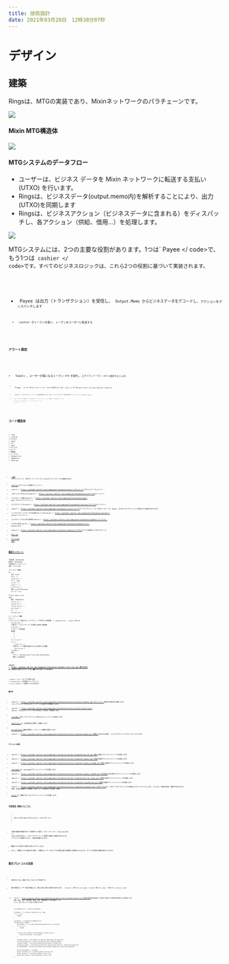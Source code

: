 ```yaml
---
title: 技術設計
date: 2021年03月20日　12時38分07秒
---
```


# デザイン

## 建築

Ringsは、MTGの実装であり、Mixinネットワークのパラチェーンです。

![](design/architecture.jpg)

#### Mixin MTG構造体

![](design/mixin_mtg_struct.jpg)


#### MTGシステムのデータフロー
* ユーザーは、ビジネス データを Mixin ネットワークに転送する支払い(UTXO) を行います。
* Ringsは、ビジネスデータ(output.memo内)を解析することにより、出力(UTXO)を同期します
* Ringsは、ビジネスアクション（ビジネスデータに含まれる）をディスパッチし、各アクション（供給、借用...）を処理します。

![](design/workflow.jpg)

MTGシステムには、2つの主要な役割があります。1つは` Payee </ code>で、もう1つは<code> cashier </ code>です。すべてのビジネスロジックは、これら2つの役割に基づいて実装されます。 </p>

<ul>
<li><p spaces-before="0"><code> Payee </ code>は出力（トランザクション）を受信し、<code> Output.Memo </ code>からビジネスデータをデコードし、<code>アクション</ code>をディスパッチします 
<img src="design/f_payee.jpg" alt="" /></p></li>
<li><p spaces-before="0"><code> cashier </ code>がトークンを使い、トークンをユーザーに転送する 
<img src="design/f_cashier.jpg" alt="" /></p></li>
</ul>

<h4 spaces-before="0">アラート設定</h4>

<ul>
<li><p spaces-before="0"><code> Supply </ code>、ユーザーが基になるトークン<code> ETH </ code>を提供し、エクイティトークン<code> rETH </ code>を取得するとします。 
<img src="design/tl_supply.jpg" alt="" /></p></li>
<li><p spaces-before="0">
<code> Pledge </ code>、ユーザーがエクイティトークン<code> rETH </ code>を誓約するとします。これは、ユーザーがRingsシステムに<code> rETH </ code>を支払う必要があることを意味します 
<img src="design/tl_pledge.jpg" alt="" /></p></li>
<li><p spaces-before="0"><code> Unpledge </ code>、ユーザーがエクイティトークン<code> rETH </ code>の誓約を解除するとします。これは、ユーザーがいくつかのトークンを支払う必要があり、エクイティトークン<code> rETH </ code>を取り戻すことを意味します 
<img src="design/tl_unpledge.jpg" alt="" /></p></li>
<li><p spaces-before="0"><code> Redeem </ code>、ユーザーがシステムから基礎となるトークン<code> ETH </ code>を償還するとします。つまり、ユーザーはエクイティトークン<code> rETH </ code>を支払い、同等の基礎となるトークンを取得する必要があります< code> ETH </ code>戻る 
<img src="design/tl_redeem.jpg" alt="" /></p></li>
<li><p spaces-before="0"><code>借りる</ code>、ユーザーが基になるトークン<code> USDT </ code>を借りる必要があると仮定します。つまり、ユーザーはいくつかのトークンを支払う必要があり、予想される基になるトークン<code> USDT </ code>を取得します。 
<img src="design/tl_borrow.jpg" alt="" /></p></li>
<li><p spaces-before="0"><code> Repay </ code>、ユーザーが<code> USDT </ code>を返済するとします。これは、ユーザーが<code> USDT </ code>を支払うことを意味し、ユーザーの債務が削減されます。 
<img src="design/tl_repay.jpg" alt="" /></p></li>
<li><p spaces-before="0"><code> quick_pledge </ code>、ユーザーが基になるトークン<code> ETH </ code>を提供し、エクイティトークン<code> rETH </ code>がユーザーに返されないとします。 
<img src="design/tl_quick_pledge.jpg" alt="" /></p></li>
<li><p spaces-before="0"><code> quick_pledge </ code>、ユーザーが<code> ETH </ code>を利用し、ユーザーは一部のトークンのみを支払い、基になるトークン<code> ETH </ code>を取り戻すとします。
<img src="design/tl_quick_redeem.jpg" alt="" /></p></li>
<li><p spaces-before="0">
<code> quick_borrow </ code>、ユーザーが<code> ETH </ code>または<code> rETH </ code>を提供し、<code> USDT </ code>ディレクトリを借りることができるとします。 
<img src="design/tl_quick_borrow.jpg" alt="" /></p></li>
<li><p spaces-before="0"><code>清算</ code>、ユーザーAが<code> ETH </ code>を誓約して<code> USDT </ code>を借りたとすると、ユーザーAのアカウントの流動性がゼロ以下になると 他のユーザーにより清算できます 
<img src="design/tl_liquidation.jpg" alt="" /></p></li>
<li><p spaces-before="0"><code>提案アクション</ code>、すべてのガバナンス作業は提案投票を通じて効果を生み出します。現在の提案には次のものが含まれます。 </p>

<ol start="1">
<li>マーケットを作成または更新するための<code> market </ code> </li>
<li>市場を開くための<code> open-market </ code> </li>
<li>市場を閉じるための<code> close-market </ code> </li>
<li><code> allowlist </ code>清算を許可するかどうか </li>
<li><code> add-oracle-signer </ code>市場価格を提供する価格オラクル署名者を追加します </li>
<li><code> rm-oracle-signer </ code>価格のオラクル署名者を削除します </li>
<li>
<code> withdraw </ code>は市場から準備金を引き出します 
<img src="design/f_proposal.jpg" alt="" /></li>
</ol></li>
</ul>

<h2 spaces-before="0">
コード構造体 </h2>

<pre><code>
| -cmd
| -config
|-デプロイ
| -docs
|-コア
| -pkg
|-サービス
|-ストア
|-労働者
|-ハンドラー
| -Dockerfile
| -Makefile
| -main.go  

`</pre>

* [ cmd ](https://github.com/fox-one/compound/tree/master/cmd)コマンドエントリ（APIサーバーとワーカーおよびガバナンスツールの開始を含む）
* [ config ](https://github.com/fox-one/compound/tree/master/config)のデフォルトの設定ディレクトリ
* <ahref = "https://github.com/fox-one/compound/tree/master/docs">ドキュメント</a>プロジェクトドキュメント
* プロジェクトのモデルの<ahref = "https://github.com/fox-one/compound/tree/master/core">コア</a>ディレクトリ
* エクスポート可能な<ahref = "https://github.com/fox-one/compound/tree/master/pkg"> pkg </a>プロジェクトパッケージ
* ビジネスコードの<ahref = "https://github.com/fox-one/compound/tree/master/service">サービス</a>ディレクトリ
* <ahref = "https://github.com/fox-one/compound/tree/master/store">ストア</a>データリポジトリ（データはデータベース、Redis、またはメモリキャッシュに保存される場合があります）
* バックグラウンドでデータを処理するジョブの<ahref = "https://github.com/fox-one/compound/tree/master/worker"> worker </a>ディレクトリ
* エクスポートされたAPI専用の<ahref = "https://github.com/fox-one/compound/tree/master/handler">ハンドラー</a>
* デプロイ用の<ahref = "https://github.com/fox-one/compound/tree/master/Dockerfile"> Dockerfile </a>
* <ahref = "https://github.com/fox-one/compound/tree/master/deploy">デプロイ</a>ストアの設定とデプロイのツール
* [main.go](https://github.com/fox-one/compound/tree/master/main.go)
* [ファイルを 作る](https://github.com/fox-one/compound/tree/master/Makefile)

### [構成テンプレート ](https://github.com/fox-one/compound/tree/master/deploy/config.node.yaml.tpl)

```
＃固定値：1603382400
創世記：1603382400
＃時間のローカリゼーション
場所：アジア/上海

＃データベース構成
db：
   方言：mysql
   ホスト：〜
   read_host：〜
   ポート：3306
   ユーザー：〜
   パスワード：〜
   データベース：〜
   場所：Asia％2FShanghai
   デバッグ：true

＃mixin dapp config
dapp：
   番号：7000103159
   client_id：〜
   session_id：〜
   client_secret：〜
   pin_token：〜
   ピン： ""
   private_key：〜

＃ノードグループ構成
グループ：
＃コマンドによって生成された、すべてのノードで共有される秘密鍵：./ compound keys --cipher ed25519
   private_key：〜
   ＃現在のノードがユーザーデータの署名に使用する秘密鍵
   sign_key：〜
   ＃このノードの管理者
   管理者：
     -〜
     -〜
     -〜
   ＃ノードメンバー
   メンバー：
     --client_id：〜
     ＃現在のノードが署名を検証するために使用する公開鍵
       verify_key：〜
   しきい値：2
   投票：
     アセット：965e5c6e-434c-3fa9-b780-c50f43cd955c
     金額：0.00000001 
```

#### <ahref = "https://github.com/fox-one/compound/tree/master/handler/rest/rest.go">残りのAPI </a>は、次のようなアプリケーション層にエクスポートされます。

```

/ market / all //すべての市場に対応
/ transactions //応答複合トランザクション
/ price-requests //価格オラクルの呼び出し 
```

#### 働き手
* <ahref = "https://github.com/fox-one/compound/tree/master/worker/cashier/cashier.go">キャッシャー</a>保留中の転送を処理します。  トランザクションをMixinネットワークに転送する準備をします。
* <ahref = "https://github.com/fox-one/compound/tree/master/worker/syncer/syncer.go"> syncer </a> Mixinネットワークからの出力（UTXO）を同期します。
* [ txsender ](https://github.com/fox-one/compound/tree/master/worker/txsender/sender.go)生のトランザクションをMixinネットワークに転送します。
* [ spentsync ](https://github.com/fox-one/compound/tree/master/worker/spentsync/spentsync.go)は、転送状態を同期して更新します。
* [ priceoracle ](https://github.com/fox-one/compound/tree/master/worker/priceoracle/priceoracle.go)価格を取得し、チェーンに価格を設定します。
* <ahref = "https://github.com/fox-one/compound/tree/master/worker/snapshot/payee.go">受取人</a>は出力を処理し、ビジネスアクションをディスパッチします。

#### アクション処理
* <ahref = "https://github.com/fox-one/compound/tree/master/worker/snapshot/borrow.go">借入</a>は借入アクションイベントを処理します。
* <ahref = "https://github.com/fox-one/compound/tree/master/worker/snapshot/supply.go">供給</a>は供給アクションイベントを処理します。
* <ahref = "https://github.com/fox-one/compound/tree/master/worker/snapshot/supply_pledge.go">誓約</a>は誓約アクションイベントを処理します。
* [ unpledge ](https://github.com/fox-one/compound/tree/master/worker/snapshot/supply_unpledge.go)は、unpledgeアクションイベントを処理します。
* <ahref = "https://github.com/fox-one/compound/tree/master/worker/snapshot/supply_redeem.go">引き換え</a>は引き換えアクションイベントを処理します。
* <ahref = "https://github.com/fox-one/compound/tree/master/worker/snapshot/borrow_repay.go">返済</a>は返済アクションイベントを処理します。
* <ahref = "https://github.com/fox-one/compound/tree/master/worker/snapshot/liquidation.go">清算</a>は清算アクションイベントを処理します
* <ahref = "https://github.com/fox-one/compound/tree/master/worker/snapshot/proposal.go">プロポーザル</a>は、プロポーザルアクションを処理およびディスパッチします。これには、市場の追加、更新が含まれます。 市場、市場の閉鎖または開放、許可リストの追加または削除、撤回
* [ price ](https://github.com/fox-one/compound/tree/master/worker/snapshot/price.go)は、価格プロトコルアクションイベントを処理します。


### 市場貿易-抑制メカニズム

> 特定の市場の価格が異常な場合は、市場を閉じます。

* 市場の価格が悪意を持って攻撃された場合、マネージャーは` close-market </ code>注文を実行し、クローズドマーケット投票を申請する権利があります。  リクエストが承認されると、市場は閉鎖されます。</li>
<li>閉鎖された市場での取引は禁止されています。</li>
<li>ただし、閉鎖された市場がある限り、清算はユーザーのすべての市場口座の流動性に影響を与えるため、すべての市場の清算は禁止されます。</li>
</ul>

<h2 spaces-before="0">複合プロトコルの実装</h2>

<ul>
<li><p spaces-before="0">
<ahref = "https://github.com/fox-one/compound/tree/master/internal/compound/interest_rate_model.go">金利モデル</a>は、複利プロトコルのコア実装です。 </p></li>
<li><p spaces-before="0"><ahref = "https://github.com/fox-one/compound/tree/master/core/borrow.go">借入残高</a>のユーザー借入残高には、借入元本と借入利息が含まれます。  <code>balance = 借り入れ.principal * market.借り入れ_index / 借り入れ.interest_index`</p>

* <ahref = "https://github.com/fox-one/compound/tree/master/service/market/market.go">利息の発生</a>利息の発生は、変化を引き起こす行動がある場合にのみ発生します 供給、借入、誓約、誓約解除、償還、返済、価格更新などの市場取引データ。  そして、同じブロックで一度だけ計算されます。

```
    blockNumberPrior：= market.BlockNumber

    blockNum、e：= s.blockSrv.GetBlock（ctx、time）
    if e！= nil {
        eを返す
    }

    blockDelta：= blockNum-blockNumberPrior
    blockDelta＆gt;の場合0 {
        BorrowRate、e：= s.curBorrowRatePerBlockInternal（ctx、market）
        if e！= nil {
            eを返す
        }

        if market.BorrowIndex.LessThanOrEqual（decimal.Zero）{
            market.BorrowIndex = BorrowRate
        }

        timesBorrowRate：= BorrowRate.Mul（decimal.NewFromInt（blockDelta））
        InterestAccumulated：= market.TotalBorrows.Mul（timesBorrowRate）
        totalBorrowsNew：= InterestAccumulated.Add（market.TotalBorrows）
        totalReservesNew：= InterestAccumulated.Mul（market.ReserveFactor）.Add（market.Reserves）
        BorrowIndexNew：= market.BorrowIndex.Add（timesBorrowRate.Mul（market.BorrowIndex））

        market.BlockNumber = blockNum
        market.TotalBorrows = totalBorrowsNew.Truncate（16）
        market.Reserves = totalReservesNew.Truncate（16）
        market.BorrowIndex = BorrowIndexNew.Truncate（16）
    } 

```